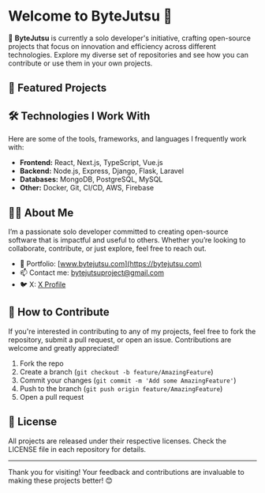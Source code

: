 # Welcome to ByteJutsu 👋

🚀 **ByteJutsu** is currently a solo developer's initiative, crafting open-source projects that focus on innovation and efficiency across different technologies. Explore my diverse set of repositories and see how you can contribute or use them in your own projects.

## 📂 Featured Projects

## 🛠 Technologies I Work With
Here are some of the tools, frameworks, and languages I frequently work with:

- **Frontend:** React, Next.js, TypeScript, Vue.js
- **Backend:** Node.js, Express, Django, Flask, Laravel
- **Databases:** MongoDB, PostgreSQL, MySQL
- **Other:** Docker, Git, CI/CD, AWS, Firebase

## 👨‍💻 About Me
I’m a passionate solo developer committed to creating open-source software that is impactful and useful to others. Whether you’re looking to collaborate, contribute, or just explore, feel free to reach out.

- 💼 Portfolio: [www.bytejutsu.com](https://bytejutsu.com)
- 📫 Contact me: [bytejutsuproject@gmail.com](mailto:bytejutsuproject@gmail.com)
- 🐦 X: [X Profile](https://x.com/bytejutsu)

## 🤝 How to Contribute
If you're interested in contributing to any of my projects, feel free to fork the repository, submit a pull request, or open an issue. Contributions are welcome and greatly appreciated!

1. Fork the repo
2. Create a branch (`git checkout -b feature/AmazingFeature`)
3. Commit your changes (`git commit -m 'Add some AmazingFeature'`)
4. Push to the branch (`git push origin feature/AmazingFeature`)
5. Open a pull request

## 📄 License
All projects are released under their respective licenses. Check the LICENSE file in each repository for details.

---

Thank you for visiting! Your feedback and contributions are invaluable to making these projects better! 😊

